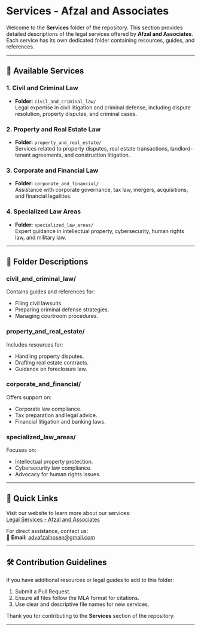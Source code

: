 # Services - Afzal and Associates

Welcome to the **Services** folder of the repository. This section provides detailed descriptions of the legal services offered by **Afzal and Associates**. Each service has its own dedicated folder containing resources, guides, and references.

---

## 📂 Available Services  

### **1. Civil and Criminal Law**  
- **Folder:** `civil_and_criminal_law/`  
  Legal expertise in civil litigation and criminal defense, including dispute resolution, property disputes, and criminal cases.

### **2. Property and Real Estate Law**  
- **Folder:** `property_and_real_estate/`  
  Services related to property disputes, real estate transactions, landlord-tenant agreements, and construction litigation.

### **3. Corporate and Financial Law**  
- **Folder:** `corporate_and_financial/`  
  Assistance with corporate governance, tax law, mergers, acquisitions, and financial legalities.

### **4. Specialized Law Areas**  
- **Folder:** `specialized_law_areas/`  
  Expert guidance in intellectual property, cybersecurity, human rights law, and military law.

---

## 📜 Folder Descriptions

### **civil_and_criminal_law/**
Contains guides and references for:  
- Filing civil lawsuits.  
- Preparing criminal defense strategies.  
- Managing courtroom procedures.  

### **property_and_real_estate/**
Includes resources for:  
- Handling property disputes.  
- Drafting real estate contracts.  
- Guidance on foreclosure law.  

### **corporate_and_financial/**
Offers support on:  
- Corporate law compliance.  
- Tax preparation and legal advice.  
- Financial litigation and banking laws.  

### **specialized_law_areas/**
Focuses on:  
- Intellectual property protection.  
- Cybersecurity law compliance.  
- Advocacy for human rights issues.  

---

## 🔗 Quick Links  
Visit our website to learn more about our services:  
[Legal Services - Afzal and Associates](https://afzaltipu.blogspot.com/p/afzal-and-associates.html)

For direct assistance, contact us:  
📧 **Email:** [advafzalhosen@gmail.com](mailto:advafzalhosen@gmail.com)

---

## 🛠️ Contribution Guidelines  
If you have additional resources or legal guides to add to this folder:  
1. Submit a Pull Request.  
2. Ensure all files follow the MLA format for citations.  
3. Use clear and descriptive file names for new services.

Thank you for contributing to the **Services** section of the repository.  

---
